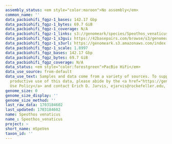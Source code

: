 ```yaml
---
assembly_status: <em style="color:maroon">No assembly</em>
common_name: ''
data_pacbiohifi_fqgz-1_bases: 142.17 Gbp
data_pacbiohifi_fqgz-1_bytes: 69.7 GiB
data_pacbiohifi_fqgz-1_coverage: N/A
data_pacbiohifi_fqgz-1_links: s3://genomeark/species/Speothos_venaticus/mSpeVen1/genomic_data/pacbio_hifi/<br>
data_pacbiohifi_fqgz-1_s3gui: https://42basepairs.com/browse/s3/genomeark/species/Speothos_venaticus/mSpeVen1/genomic_data/pacbio_hifi/
data_pacbiohifi_fqgz-1_s3url: https://genomeark.s3.amazonaws.com/index.html?prefix=species/Speothos_venaticus/mSpeVen1/genomic_data/pacbio_hifi/
data_pacbiohifi_fqgz-1_scale: 1.8997
data_pacbiohifi_fqgz_bases: 142.17 Gbp
data_pacbiohifi_fqgz_bytes: 69.7 GiB
data_pacbiohifi_fqgz_coverage: N/A
data_status: <em style="color:forestgreen">PacBio HiFi</em>
data_use_source: from-default
data_use_text: Samples and data come from a variety of sources. To support fair and
  productive use of this data, please abide by the <a href="https://genome10k.soe.ucsc.edu/data-use-policies/">Data
  Use Policy</a> and contact Erich D. Jarvis, ejarvis@rockefeller.edu, with any questions.
genome_size: 0
genome_size_display: ''
genome_size_method: ''
last_raw_data: 1703184602
last_updated: 1703184602
name: Speothos venaticus
name_: Speothos_venaticus
project: ~
short_name: mSpeVen
taxon_id: ''
---
```

